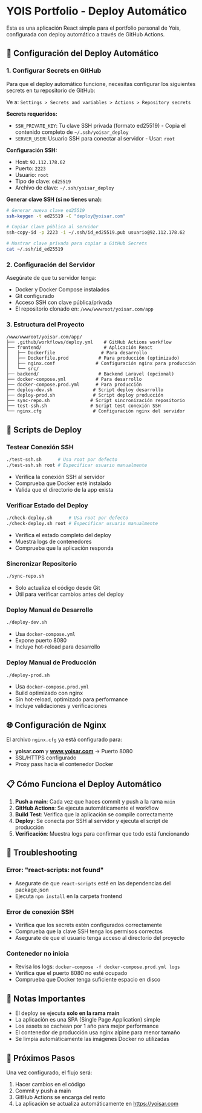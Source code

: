 # YOIS Portfolio - Deploy Automático

Esta es una aplicación React simple para el portfolio personal de Yois, configurada con deploy automático a través de GitHub Actions.

## 🚀 Configuración del Deploy Automático

### 1. Configurar Secrets en GitHub

Para que el deploy automático funcione, necesitas configurar los siguientes secrets en tu repositorio de GitHub:

Ve a: `Settings > Secrets and variables > Actions > Repository secrets`

**Secrets requeridos:**
- `SSH_PRIVATE_KEY`: Tu clave SSH privada (formato ed25519) - Copia el contenido completo de `~/.ssh/yoisar_deploy`
- `SERVER_USER`: Usuario SSH para conectar al servidor - Usar: `root`

**Configuración SSH:**
- Host: `92.112.178.62`
- Puerto: `2223`
- Usuario: `root`
- Tipo de clave: `ed25519`
- Archivo de clave: `~/.ssh/yoisar_deploy`

**Generar clave SSH (si no tienes una):**
```bash
# Generar nueva clave ed25519
ssh-keygen -t ed25519 -C "deploy@yoisar.com"

# Copiar clave pública al servidor
ssh-copy-id -p 2223 -i ~/.ssh/id_ed25519.pub usuario@92.112.178.62

# Mostrar clave privada para copiar a GitHub Secrets
cat ~/.ssh/id_ed25519
```

### 2. Configuración del Servidor

Asegúrate de que tu servidor tenga:
- Docker y Docker Compose instalados
- Git configurado
- Acceso SSH con clave pública/privada
- El repositorio clonado en: `/www/wwwroot/yoisar.com/app`

### 3. Estructura del Proyecto

```
/www/wwwroot/yoisar.com/app/
├── .github/workflows/deploy.yml    # GitHub Actions workflow
├── frontend/                       # Aplicación React
│   ├── Dockerfile                 # Para desarrollo
│   ├── Dockerfile.prod           # Para producción (optimizado)
│   ├── nginx.conf               # Configuración nginx para producción
│   └── src/
├── backend/                      # Backend Laravel (opcional)
├── docker-compose.yml           # Para desarrollo
├── docker-compose.prod.yml      # Para producción
├── deploy-dev.sh               # Script deploy desarrollo
├── deploy-prod.sh              # Script deploy producción
├── sync-repo.sh               # Script sincronización repositorio
├── test-ssh.sh                # Script test conexión SSH
└── nginx.cfg                   # Configuración nginx del servidor
```

## 🔧 Scripts de Deploy

### Testear Conexión SSH
```bash
./test-ssh.sh      # Usa root por defecto
./test-ssh.sh root # Especificar usuario manualmente
```
- Verifica la conexión SSH al servidor
- Comprueba que Docker esté instalado
- Valida que el directorio de la app exista

### Verificar Estado del Deploy
```bash
./check-deploy.sh      # Usa root por defecto
./check-deploy.sh root # Especificar usuario manualmente
```
- Verifica el estado completo del deploy
- Muestra logs de contenedores
- Comprueba que la aplicación responda

### Sincronizar Repositorio
```bash
./sync-repo.sh
```
- Solo actualiza el código desde Git
- Útil para verificar cambios antes del deploy

### Deploy Manual de Desarrollo
```bash
./deploy-dev.sh
```
- Usa `docker-compose.yml`
- Expone puerto 8080
- Incluye hot-reload para desarrollo

### Deploy Manual de Producción
```bash
./deploy-prod.sh
```
- Usa `docker-compose.prod.yml`
- Build optimizado con nginx
- Sin hot-reload, optimizado para performance
- Incluye validaciones y verificaciones

## 🌐 Configuración de Nginx

El archivo `nginx.cfg` ya está configurado para:
- **yoisar.com** y **www.yoisar.com** → Puerto 8080
- SSL/HTTPS configurado
- Proxy pass hacia el contenedor Docker

## 📋 Cómo Funciona el Deploy Automático

1. **Push a main**: Cada vez que haces commit y push a la rama `main`
2. **GitHub Actions**: Se ejecuta automáticamente el workflow
3. **Build Test**: Verifica que la aplicación se compile correctamente
4. **Deploy**: Se conecta por SSH al servidor y ejecuta el script de producción
5. **Verificación**: Muestra logs para confirmar que todo está funcionando

## 🐛 Troubleshooting

### Error: "react-scripts: not found"
- Asegurate de que `react-scripts` esté en las dependencias del package.json
- Ejecuta `npm install` en la carpeta frontend

### Error de conexión SSH
- Verifica que los secrets estén configurados correctamente
- Comprueba que la clave SSH tenga los permisos correctos
- Asegurate de que el usuario tenga acceso al directorio del proyecto

### Contenedor no inicia
- Revisa los logs: `docker-compose -f docker-compose.prod.yml logs`
- Verifica que el puerto 8080 no esté ocupado
- Comprueba que Docker tenga suficiente espacio en disco

## 📝 Notas Importantes

- El deploy se ejecuta **solo en la rama main**
- La aplicación es una SPA (Single Page Application) simple
- Los assets se cachean por 1 año para mejor performance
- El contenedor de producción usa nginx alpine para menor tamaño
- Se limpia automáticamente las imágenes Docker no utilizadas

## 🎯 Próximos Pasos

Una vez configurado, el flujo será:
1. Hacer cambios en el código
2. Commit y push a main
3. GitHub Actions se encarga del resto
4. La aplicación se actualiza automáticamente en https://yoisar.com
